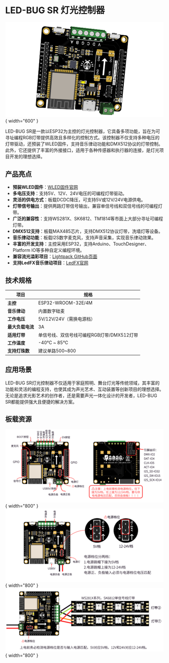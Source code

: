# LED-BUG SR 灯光控制器

![SR](/images/product/sr.png){ width="600" }

LED-BUG SR是一款以ESP32为主控的灯光控制器，它具备多项功能，旨在为可寻址编程RGB灯带提供高效且多样化的控制方式。该控制器不仅支持多种电压的灯带驱动，还预装了WLED固件，支持音乐律动功能和DMX512协议的灯带控制。此外，它还提供了丰富的外接接口，适用于各种传感器和执行器的连接，是灯光项目开发的理想选择。

## 产品亮点

- **预装WLED固件**：[WLED固件官网](https://kno.wled.ge/)
- **多电压支持**：支持5V、12V、24V电压的可编程灯带驱动。
- **灵活的供电方式**：板载DCDC降压，可支持5V或12V/24V电源供电。
- **灯带信号输出**：提供两路灯带信号输出，兼容单信号线和双信号线的可编程灯带。
- **广泛的兼容性**：支持WS281X、SK6812、TM1814等市面上大部分寻址可编程灯带。
- **DMX512支持**：板载MAX485芯片，支持DMX512协议灯带，洗墙灯等设备。
- **音乐律动功能**：板载I2S数字麦克风，支持声音采集，实现音乐律动效果。
- **丰富的开发支持**：主控采用ESP32，支持Arduino、TouchDesigner、Platform IO等多种自定义编程环境。
- **兼容流光溢彩项目**：[Lightpack GitHub页面](https://github.com/psieg/Lightpack)
- **支持LedFX音乐律动项目**：[LedFX官网](https://www.ledfx.app/)

## 技术规格

| 项目         | 规格                               |
|--------------|------------------------------------|
| **主控**     | ESP32-WROOM-32E/4M                 |
| **音乐律动** | 内置数字硅麦                        |
| **工作电压** | 5V/12V/24V（需换电源档）            |
| **最大负载电流** | 3A                              |
| **适用灯带** | 单信号线、双信号线可编程RGB灯带/DMX512灯带 |
| **工作温度** | -40℃ ~ 85℃                        |
| **支持灯珠数** | 建议单路500~800                 |

## 应用场景

LED-BUG SR灯光控制器不仅适用于家庭照明、舞台灯光等传统领域，其丰富的功能和灵活的编程支持，也使其成为声光艺术、互动装置等创新项目的理想选择。无论是追求光影艺术的创作者，还是需要声光一体化设计的开发者，LED-BUG SR都能提供强大且便捷的解决方案。

## 板载资源

![SR1](/images/product/sr_intro_1.png){ width="800" }
![SR2](/images/product/sr_intro_2.png){ width="800" }
![SR3](/images/product/sr_intro_3.png){ width="800" }
